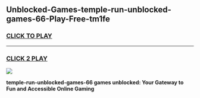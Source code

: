 
## Unblocked-Games-temple-run-unblocked-games-66-Play-Free-tm1fe
<h3>
<a href="https://premium76.site?title=temple-run-unblocked-games-66&ref=10A">CLICK TO PLAY</a></h3>
<hr>

<h3>
<a href="https://premium76.site?title=temple-run-unblocked-games-66&ref=10A">CLICK 2 PLAY</a>
  
</h3>

<a href="https://premium76.site?title=temple-run-unblocked-games-66&ref=10A"><img src="https://clearcache.store/games.png"></a>


**temple-run-unblocked-games-66 games unblocked: Your Gateway to Fun and Accessible Online Gaming**
